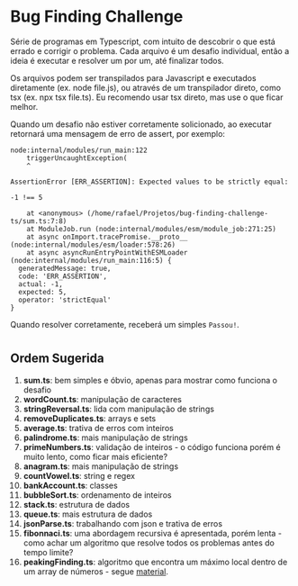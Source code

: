 # Bug Finding Challenge

Série de programas em Typescript, com intuito de descobrir o que está errado e corrigir o problema. Cada arquivo é um desafio individual, então a ideia é executar e resolver um por um, até finalizar todos. 

Os arquivos podem ser transpilados para Javascript e executados diretamente (ex. node file.js), ou através de um transpilador direto, como tsx (ex. npx tsx file.ts). Eu recomendo usar tsx direto, mas use o que ficar melhor.

Quando um desafio não estiver corretamente solicionado, ao executar retornará uma mensagem de erro de assert, por exemplo:

```
node:internal/modules/run_main:122
    triggerUncaughtException(
    ^

AssertionError [ERR_ASSERTION]: Expected values to be strictly equal:

-1 !== 5

    at <anonymous> (/home/rafael/Projetos/bug-finding-challenge-ts/sum.ts:7:8)
    at ModuleJob.run (node:internal/modules/esm/module_job:271:25)
    at async onImport.tracePromise.__proto__ (node:internal/modules/esm/loader:578:26)
    at async asyncRunEntryPointWithESMLoader (node:internal/modules/run_main:116:5) {
  generatedMessage: true,
  code: 'ERR_ASSERTION',
  actual: -1,
  expected: 5,
  operator: 'strictEqual'
}
```

Quando resolver corretamente, receberá um simples ```Passou!```.

#

## Ordem Sugerida

1. **sum.ts**: bem simples e óbvio, apenas para mostrar como funciona o desafio
2. **wordCount.ts**: manipulação de caracteres
3. **stringReversal.ts**: lida com manipulação de strings
4. **removeDuplicates.ts**: arrays e sets
5. **average.ts**: trativa de erros com inteiros
6. **palindrome.ts**: mais manipulação de strings
7. **primeNumbers.ts**: validação de inteiros - o código funciona porém é muito lento, como ficar mais eficiente?
8. **anagram.ts**: mais manipulação de strings
9. **countVowel.ts**: string e regex
10. **bankAccount.ts**: classes
11. **bubbleSort.ts**: ordenamento de inteiros
12. **stack.ts**: estrutura de dados
13. **queue.ts**: mais estrutura de dados
14. **jsonParse.ts**: trabalhando com json e trativa de erros
15. **fibonnaci.ts**: uma abordagem recursiva é apresentada, porém lenta - como achar um algoritmo que resolve todos os problemas antes do tempo limite?
16. **peakingFinding.ts**: algoritmo que encontra um máximo local dentro de um array de números - segue [material](https://courses.csail.mit.edu/6.006/spring11/lectures/lec02.pdf).